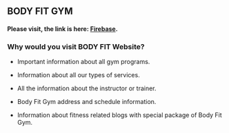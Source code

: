 ## BODY FIT GYM

#### Please visit, the link is here: [Firebase]( https://body-fit-fitness.web.app/).

###  Why would you visit BODY FIT Website?

- Important information about all gym programs.

- Information about all our types of services.

- All the information about the instructor or trainer.

- Body Fit Gym address and schedule information.

- Information about fitness related blogs with special package of Body Fit Gym.
